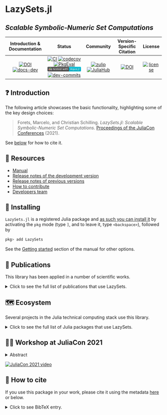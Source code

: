 # LazySets.jl
## *Scalable Symbolic-Numeric Set Computations*

| **Introduction & Documentation** | **Status** | **Community** | **Version-Specific Citation** | **License** |
|:--------------------------------:|:----------:|:-------------:|:-----------------------------:|:-----------:|
| [![DOI][paper-img]][paper-url] [![docs-dev][dev-img]][dev-url] | [![CI][ci-img]][ci-url] [![codecov][cov-img]][cov-url] [![PkgEval][pkgeval-img]][pkgeval-url] [![aqua][aqua-img]][aqua-url] [![dev-commits][dev-commits-url]][dev-commits-target] | [![zulip][chat-img]][chat-url] [![JuliaHub][juliahub-img]][juliahub-url] | [![DOI][doi-img]][doi-url] | [![license][lic-img]][lic-url] |

[paper-img]: https://proceedings.juliacon.org/papers/10.21105/jcon.00097/status.svg
[paper-url]: https://doi.org/10.21105/jcon.00097
[dev-img]: https://img.shields.io/badge/docs-latest-blue.svg
[dev-url]: https://juliareach.github.io/LazySets.jl/dev/
[ci-img]: https://github.com/JuliaReach/LazySets.jl/workflows/CI/badge.svg
[ci-url]: https://github.com/JuliaReach/LazySets.jl/actions/workflows/test-master.yml
[cov-img]: https://codecov.io/github/JuliaReach/LazySets.jl/coverage.svg
[cov-url]: https://app.codecov.io/github/JuliaReach/LazySets.jl
[pkgeval-img]: https://juliaci.github.io/NanosoldierReports/pkgeval_badges/L/LazySets.svg
[pkgeval-url]: https://juliaci.github.io/NanosoldierReports/pkgeval_badges/L/LazySets.html
[aqua-img]: https://raw.githubusercontent.com/JuliaTesting/Aqua.jl/master/badge.svg
[aqua-url]: https://github.com/JuliaTesting/Aqua.jl
[dev-commits-url]: https://img.shields.io/github/commits-since/JuliaReach/LazySets.jl/latest.svg
[dev-commits-target]: https://github.com/JuliaReach/LazySets.jl
[chat-img]: https://img.shields.io/badge/zulip-join_chat-brightgreen.svg
[chat-url]: https://julialang.zulipchat.com/#narrow/stream/278609-juliareach
[juliahub-img]: https://juliahub.com/docs/General/LazySets/stable/version.svg
[juliahub-url]: https://juliahub.com/ui/Packages/General/LazySets
[doi-img]: https://zenodo.org/badge/105701832.svg
[doi-url]: https://zenodo.org/badge/latestdoi/105701832
[lic-img]: https://img.shields.io/github/license/mashape/apistatus.svg
[lic-url]: https://github.com/JuliaReach/LazySets.jl/blob/master/LICENSE

## ❓ Introduction

The following article showcases the basic functionality, highlighting some of the key design choices:

> Forets, Marcelo, and Christian Schilling. *LazySets.jl: Scalable Symbolic-Numeric Set Computations.* [Proceedings of the JuliaCon Conferences](https://doi.org/10.21105/jcon.00097) (2021).

See [below](#-how-to-cite) for how to cite it.

## 🎯 Resources

- [Manual](https://juliareach.github.io/LazySets.jl/dev/)
- [Release notes of the development version](https://github.com/JuliaReach/LazySets.jl/wiki/Release-log-tracker)
- [Release notes of previous versions](https://github.com/JuliaReach/LazySets.jl/releases)
- [How to contribute](https://juliareach.github.io/LazySets.jl/dev/about/#Contributing-1)
- [Developers team](https://juliareach.github.io/LazySets.jl/dev/about/#Credits-1)

## 💾 Installing

`LazySets.jl` is a registered Julia package and [as such you can install it](https://julialang.github.io/Pkg.jl/v1/managing-packages/) by activating the `pkg` mode (type `]`, and to leave it, type `<backspace>`),
followed by

```julia
pkg> add LazySets
```

See the [Getting started](https://juliareach.github.io/LazySets.jl/dev/man/getting_started/) section of the manual for other options.

## 📘 Publications

This library has been applied in a number of scientific works.

<details>
<summary>Click to see the full list of publications that use LazySets.</summary>

The articles appear in reverse chronological order.

[33] **Verified propagation of imprecise probabilities in non-linear ODEs.** Ander Gray, Marcelo Forets, Christian Schilling, Scott Ferson, and Luis Benet (2024). [International Journal of Approximate Reasoning](https://www.sciencedirect.com/journal/international-journal-of-approximate-reasoning), vol. 164. [doi: 10.1016/j.ijar.2023.109044](https://doi.org/10.1016/j.ijar.2023.109044).

[32] **Safety verification of decision-tree policies in continuous time.** Christian Schilling, Anna Lukina, Emir Demirović, and Kim G. Larsen (2023). [37th Conference on Neural Information Processing Systems (NeurIPS)](https://neurips.cc/Conferences/2023). [pdf](https://openreview.net/pdf?id=tEKBU5XOTw).

[31] **Shielded reinforcement learning for hybrid systems.** Asger H. Brorholt, Peter G. Jensen, Kim G. Larsen, Florian Lorber, and Christian Schilling (2023). [1st International Conference on Bridging the Gap between AI and Reality (AISoLA)](https://aisola.org/), LNCS, vol. 14380, pp. 33-54. [doi: 10.1007/978-3-031-46002-9_3](https://doi.org/10.1007/978-3-031-46002-9_3), [arXiv: 2308.14424](https://arxiv.org/abs/2308.14424).

[30] **The inverse problem for neural networks.** Marcelo Forets and Christian Schilling (2023). [1st International Conference on Bridging the Gap between AI and Reality (AISoLA)](https://aisola.org/), LNCS, vol. 14380, pp. 241-255. [doi: 10.1007/978-3-031-46002-9_14](https://doi.org/10.1007/978-3-031-46002-9_14), [arXiv: 2308.14093](https://arxiv.org/abs/2308.14093).

[29] **ARCH-COMP23 category report: Continuous and hybrid systems with linear continuous dynamics.** Matthias Althoff, Marcelo Forets, Yangge Li, Sayan Mitra, Christian Schilling, Mark Wetzlinger, and Daniel Zhuang (2023). 10th [International Workshop on Applied Verification of Continuous and Hybrid Systems](https://cps-vo.org/group/ARCH/) (ARCH23), vol 96, pp. 34-60. [doi: 10.29007/nl86](https://doi.org/10.29007/nl86).

[28] **ARCH-COMP23 category report: Continuous and hybrid systems with nonlinear dynamics.** Luca Geretti, Julien Alexandre Dit Sandretto, Matthias Althoff, Luis Benet, Pieter Collins, Marcelo Forets, Elena Ivanova, Yangge Li, Sayan Mitra, Stefan Mitsch, Christian Schilling, Mark Wetzlinger, and Daniel Zhuang (2023). 10th [International Workshop on Applied Verification of Continuous and Hybrid Systems](https://cps-vo.org/group/ARCH/) (ARCH23), vol 96, pp. 61-88. [doi: 10.29007/93f2](https://doi.org/10.29007/93f2).

[27] **ARCH-COMP23 category report: Artificial intelligence and neural network control systems for continuous and hybrid systems plants.** Diego Manzanas Lopez, Matthias Althoff, Marcelo Forets, Taylor T. Johnson, Tobias Ladner, and Christian Schilling (2023). 10th [International Workshop on Applied Verification of Continuous and Hybrid Systems](https://cps-vo.org/group/ARCH/) (ARCH23), vol 96, pp. 89-125. [doi: 10.29007/x38n](https://doi.org/10.29007/x38n).

[26] **ARCH-COMP22 category report: Continuous and hybrid systems with linear continuous dynamics.** Matthias Althoff, Marcelo Forets, Christian Schilling, and Mark Wetzlinger (2022). 9th [International Workshop on Applied Verification of Continuous and Hybrid Systems](https://cps-vo.org/group/ARCH/) (ARCH22), vol 90, pp. 58-85. [doi: 10.29007/mmzc](https://doi.org/10.29007/mmzc).

[25] **ARCH-COMP22 category report: Continuous and hybrid systems with nonlinear dynamics.** Luca Geretti, Julien Alexandre Dit Sandretto, Matthias Althoff, Luis Benet, Pieter Collins, Parasara Sridhar Duggirala, Marcelo Forets, Edward Kim, Stefan Mitsch, Christian Schilling, and Mark Wetzlinger (2022). 9th [International Workshop on Applied Verification of Continuous and Hybrid Systems](https://cps-vo.org/group/ARCH/) (ARCH22), vol 90, pp. 86-112. [doi: 10.29007/fnzc](https://doi.org/10.29007/fnzc).

[24] **ARCH-COMP22 category report: Artificial intelligence and neural network control systems for continuous and hybrid systems plants.** Diego Manzanas Lopez, Matthias Althoff, Luis Benet, Xin Chen, Jiameng Fan, Marcelo Forets, Chao Huang, Taylor T. Johnson, Tobias Ladner, Wenchao Li, Christian Schilling, and Qi Zhu (2022). 9th [International Workshop on Applied Verification of Continuous and Hybrid Systems](https://cps-vo.org/group/ARCH/) (ARCH22), vol 90, pp. 142-184. [doi: 10.29007/wfgr](https://doi.org/10.29007/wfgr).

[23] **Synthesis of parametric hybrid automata from time series.** Miriam García Soto, Thomas A. Henzinger, and Christian Schilling (2022). Proceedings of the [20th International Symposium on Automated Technology for Verification and Analysis](https://atva-conference.org/2022/), LNCS, vol. 13505, pp. 337-353. [doi: 10.1007/978-3-031-19992-9_22](https://doi.org/10.1007/978-3-031-19992-9_22), [arXiv: 2208.06383](https://arxiv.org/abs/2208.06383).

[22] **Decomposing reach set computations with low-dimensional sets and high-dimensional matrices (extended version).** Sergiy Bogomolov, Marcelo Forets, Goran Frehse, Andreas Podelski, and Christian Schilling (2022). [Information and Computation](https://www.sciencedirect.com/journal/information-and-computation), vol. 289. [doi: 10.1016/j.ic.2022.104937](https://doi.org/10.1016/j.ic.2022.104937).

[21] **Conservative Time Discretization: A Comparative Study.** Marcelo Forets and Christian Schilling (2022). Proceedings of the [17th International Conference on integrated Formal Methods (iFM)](https://ifm22.si.usi.ch/), LNCS, vol. 13274, pp. 149-167. [doi: 10.1007/978-3-031-07727-2_9](https://doi.org/10.1007/978-3-031-07727-2_9), [arXiv: 2111.01454](https://arxiv.org/abs/2111.01454).

[20] **Verification of Neural-Network Control Systems by Integrating Taylor Models and Zonotopes.** Christian Schilling, Marcelo Forets, and Sebastián Guadalupe (2022). Proceedings of the [36th Conference on Artificial Intelligence (AAAI)](https://aaai.org/Conferences/AAAI-22/). [doi: 10.1609/aaai.v36i7.20790](https://doi.org/10.1609/aaai.v36i7.20790).

[19] **Combining Set Propagation with Finite Element Methods for Time Integration in Transient Solid Mechanics Problems.** Marcelo Forets, Daniel Freire Caporale, and Jorge M. Pérez Zerpa (2022). [Computers & Structures](https://www.sciencedirect.com/journal/computers-and-structures), vol 259. [doi: 10.1016/j.compstruc.2021.106699](https://doi.org/10.1016/j.compstruc.2021.106699), [arXiv: 2105.05841](https://arxiv.org/abs/2105.05841).

[18] **LazySets.jl: Scalable Symbolic-Numeric Set Computations.** Marcelo Forets and Christian Schilling (2021). [Proceedings of the JuliaCon Conferences](https://proceedings.juliacon.org/). [doi: 10.21105/jcon.00097](https://doi.org/10.21105/jcon.00097).

[17] **Reachability of weakly nonlinear systems using Carleman linearization.** Marcelo Forets and Christian Schilling (2021). Proceedings of the [15th International Conference on Reachability Problems (RP)](https://rp2021.csc.liv.ac.uk/), LNCS, vol. 13035, pp. 85-99. [doi: 10.1007/978-3-030-89716-1_6](https://doi.org/10.1007/978-3-030-89716-1_6), [arXiv: 2108.10390](https://arxiv.org/abs/2108.10390).

[16] **Combined Exact and Heuristics Based Approach to Hamiltonian Path Problem Optimization for Route Planning.** Fernando Hernandez, Rafael Sotelo, and Marcelo Forets (2021). Technical Proceedings of the [2021 Amazon Last Mile Routing Research Challenge](https://hdl.handle.net/1721.1/131235).

[15] **ARCH-COMP21 Category Report: Continuous and Hybrid Systems with Linear Continuous Dynamics.** Matthias Althoff, Erika Abraham, Marcelo Forets, Goran Frehse, Daniel Freire, Christian Schilling, Stefan Schupp, and Mark Wetzlinger (2021). 8th [International Workshop on Applied Verification of Continuous and Hybrid Systems](https://cps-vo.org/group/ARCH/) (ARCH21), vol 80, pp. 1-31. [doi: 10.29007/lhbw](https://doi.org/10.29007/lhbw).

[14] **ARCH-COMP21 Category Report: Continuous and Hybrid Systems with Nonlinear Dynamics.** Luca Geretti, Julien Alexandre dit Sandretto, Matthias Althoff, Luis Benet, Alexandre Chapoutot, Pieter Collins, Parasara Sridhar Duggirala, Marcelo Forets, Edward Kim, Uziel Linares, David P. Sanders, Christian Schilling, and Mark Wetzlinger (2021). 8th [International Workshop on Applied Verification of Continuous and Hybrid Systems](https://cps-vo.org/group/ARCH/) (ARCH21), vol 80, pp. 32-54. [doi: 10.29007/2jw8](https://doi.org/10.29007/2jw8).

[13] **ARCH-COMP21 Category Report: Artificial Intelligence and Neural Network Controlled Systems for Continuous and Hybrid Systems Plants.** Taylor T. Johnson, Diego Manzanas Lopez, Luis Benet, Marcelo Forets, Christian Schilling, Radoslav Ivanov, Taylor Carpenter, James Weimer, and Insup Lee (2021). 8th [International Workshop on Applied Verification of Continuous and Hybrid Systems](https://cps-vo.org/group/ARCH/) (ARCH21), vol 80, pp. 90-119. [doi: 10.29007/kfk9](https://doi.org/10.29007/kfk9).

[12] **Synthesis of hybrid automata with affine dynamics from time-series data.** Miriam García Soto, Thomas A. Henzinger, and Christian Schilling (2021). [24th International Conference on Hybrid Systems: Computation and Control (HSCC)](https://hscc.acm.org/2021/). [doi: 10.1145/3447928.3456704](https://doi.org/10.1145/3447928.3456704), [arXiv: 2102.12734](https://arxiv.org/abs/2102.12734).

[11] **Algorithms for verifying deep neural networks.** Changliu Liu, Tomer Arnon, Christopher Lazarus, Christopher A. Strong, Clark W. Barrett, and Mykel J. Kochenderfer (2021). [Foundations and Trends in Optimization](https://www.nowpublishers.com/OPT), vol 4, pp. 244-404. [doi: 10.1561/2400000035](https://doi.org/10.1561/2400000035), [arXiv: 1903.06758](https://arxiv.org/abs/1903.06758).

[10] **Efficient reachability analysis of parametric linear hybrid systems with time-triggered transitions.** Marcelo Forets, Daniel Freire, and Christian Schilling (2020). Proceedings of the [18th International Conference on Formal Methods and Models for System Design (MEMOCODE)](https://iitjammu.ac.in/conferences/memocode2020/), pp. 137-142. [doi: 10.1109/MEMOCODE51338.2020.9314994](https://doi.org/10.1109/MEMOCODE51338.2020.9314994), [arXiv: 2006.12325](https://arxiv.org/abs/2006.12325).

[9] **ARCH-COMP20 Category Report: Continuous and Hybrid Systems with Linear Continuous Dynamics.** Matthias Althoff, Stanley Bak, Zongnan Bao, Marcelo Forets, Daniel Freire, Goran Frehse, Niklas Kochdumper, Yangge Li, Sayan Mitra, Rajarshi Ray, Christian Schilling, Stefan Schupp, and Mark Wetzlinger (2020). 7th [International Workshop on Applied Verification of Continuous and Hybrid Systems](https://cps-vo.org/group/ARCH/) (ARCH20), vol 74, pp. 16-48. [doi: 10.29007/7dt2](https://doi.org/10.29007/7dt2).

[8] **ARCH-COMP20 Category Report: Continuous and Hybrid Systems with Nonlinear Dynamics.** Luca Geretti, Julien Alexandre dit Sandretto, Matthias Althoff, Luis Benet, Alexandre Chapoutot, Xin Chen, Pieter Collins, Marcelo Forets, Daniel Freire, Fabian Immler, Niklas Kochdumper, David P. Sanders, and Christian Schilling (2020). 7th [International Workshop on Applied Verification of Continuous and Hybrid Systems](https://cps-vo.org/group/ARCH/) (ARCH20), vol 74, pp. 49-75. [doi: 10.29007/zkf6](https://doi.org/10.29007/zkf6).

[7] **Case Study: Reachability Analysis of a unified Combat-Command-and-Control Model.** Sergiy Bogomolov, Marcelo Forets, and Kostiantyn Potomkin (2020). Proceedings of the [14th International Conference on Reachability Problems (RP)](https://www.irif.fr/~rp2020/), LNCS, vol 12448, pp. 52-66. [doi: 10.1007/978-3-030-61739-4_4](https://doi.org/10.1007/978-3-030-61739-4_4).

[6] **Reachability analysis of linear hybrid systems via block decomposition.** Sergiy Bogomolov, Marcelo Forets, Goran Frehse, Kostiantyn Potomkin, and Christian Schilling (2020). IEEE Transactions on Computer-Aided Design of Integrated Circuits and Systems, vol. 39, pp. 4018-4029. Presented at [Embedded Systems Week](https://esweek.org/) 2020. [doi: 10.1109/TCAD.2020.3012859](https://doi.org/10.1109/TCAD.2020.3012859), [arXiv: 1905.02458](https://arxiv.org/abs/1905.02458).

[5] **ARCH-COMP19 Category Report: Continuous and Hybrid Systems with Linear Continuous Dynamics.** Matthias Althoff, Stanley Bak, Marcelo Forets, Goran Frehse, Niklas Kochdumper, Rajarshi Ray, Christian Schilling, and Stefan Schupp (2019). 6th [International Workshop on Applied Verification of Continuous and Hybrid Systems](https://cps-vo.org/group/ARCH/) (ARCH19), vol 61, pp. 14-40. [doi: 10.29007/bj1w](https://doi.org/10.29007/bj1w).

[4] **ARCH-COMP19 Category Report: Continuous and Hybrid Systems with Nonlinear Dynamics.** Fabian Immler, Matthias Althoff, Luis Benet, Alexandre Chapoutot, Xin Chen, Marcelo Forets, Luca Geretti, Niklas Kochdumper, David P. Sanders, and Christian Schilling (2019). 6th [International Workshop on Applied Verification of Continuous and Hybrid Systems](https://cps-vo.org/group/ARCH/) (ARCH19), vol 61, pp. 41-61. [doi: 10.29007/m75b](https://doi.org/10.29007/m75b).

[3] **JuliaReach: a Toolbox for Set-Based Reachability.** Sergiy Bogomolov, Marcelo Forets, Goran Frehse, Kostiantyn Potomkin, Christian Schilling (2019). Proceedings of the 22nd International Conference on Hybrid Systems: Computation and Control (HSCC), pp. 39-44. [doi: 10.1145/3302504.3311804](https://doi.org/10.1145/3302504.3311804), [arXiv: 1901.10736](https://arxiv.org/abs/1901.10736).

[2] **ARCH-COMP18 Category Report: Continuous and Hybrid Systems with Linear Continuous Dynamics.** Matthias Althoff, Stanley Bak, Xin Chen, Chuchu Fan, Marcelo Forets, Goran Frehse, Niklas Kochdumper, Yangge Li, Sayan Mitra, Rajarshi Ray, Christian Schilling, and Stefan Schupp (2018). 5th [International Workshop on Applied Verification of Continuous and Hybrid Systems](https://cps-vo.org/group/ARCH/) (ARCH18), vol 54, pp. 23–52. [doi: 10.29007/73mb](https://doi.org/10.29007/73mb).

[1] **Reach Set Approximation through Decomposition with Low-dimensional Sets and High-dimensional Matrices.** Sergiy Bogomolov, Marcelo Forets, Goran Frehse, Frédéric Viry, Andreas Podelski, and Christian Schilling (2018). Proceedings of the [21st International Conference on Hybrid Systems: Computation and Control (HSCC)](https://www.hscc2018.deib.polimi.it/), pp. 41–50. [doi: 10.1145/3178126.3178128](https://doi.org/10.1145/3178126.3178128), [arXiv: 1801.09526](https://arxiv.org/abs/1801.09526).

</details>

## 🗺 Ecosystem

Several projects in the Julia technical computing stack use this library.

<details>
<summary>Click to see the full list of Julia packages that use LazySets.</summary>

- [ConvexBodyProximityQueries.jl](https://github.com/arlk/ConvexBodyProximityQueries.jl) -- Proximity computation between convex bodies in 2D/3D.
- [ClosedLoopReachability.jl](https://github.com/JuliaReach/ClosedLoopReachability.jl) -- Reachability analysis for closed-loop control systems.
- [HySynthParametric](https://github.com/HySynth/HySynthParametric) -- Synthesis of parametric linear hybrid automata.
- [IntervalLinearAlgebra.jl](https://github.com/JuliaIntervals/IntervalLinearAlgebra.jl) -- Routines to perform numerical linear algebra using interval arithmetic.
- [InvariantSets.jl](https://github.com/ueliwechsler/InvariantSets.jl) -- Compute, approximate and display invariant sets.
- [InvariantSetApproximation.jl](https://github.com/psace-uofa/InvariantSetApproximation.jl) -- Invariant sets of general discrete-time dynamical systems with controls and uncertainties using graph-based algorithms.
- [NeuralVerification.jl](https://github.com/sisl/NeuralVerification.jl) -- Methods to verify deep neural networks.
- [OpticSim.jl](https://github.com/microsoft/OpticSim.jl) -- Ray tracing for procedurally generated systems.
- [Photometry.jl](https://github.com/JuliaAstro/Photometry.jl) -- Utilities for characterizing sources in astronomical images.
- [ReachabilityAnalysis.jl](https://github.com/JuliaReach/ReachabilityAnalysis.jl) -- Methods to compute the sets of states reachable in dynamical systems.
- [Swalbe.jl](https://github.com/Zitzeronion/Swalbe.jl) -- Simple Julia Lattice Boltzmann Solver for Thin Liquid Films and Droplets.
- [TrajectoryGamesBase.jl](https://github.com/lassepe/TrajectoryGamesBase.jl) -- Interface to define trajectory games.

</details>

## 👨‍🏫 Workshop at JuliaCon 2021

<details>
<summary>Abstract</summary>

We present [JuliaReach](https://github.com/JuliaReach), a Julia ecosystem to perform reachability analysis of dynamical systems. JuliaReach builds on sound scientific approaches and was, in two occasions (2018 and 2020) the winner of the annual friendly competition on Applied Verification for Continuous and Hybrid Systems ([ARCH-COMP](https://cps-vo.org/group/ARCH)).

The workshop consists of three parts (respectively packages) in [JuliaReach](https://github.com/JuliaReach): our core package for set representations, our main package for reachability analysis, and a new package applying reachability analysis with potential use in domain of control, robotics and autonomous systems.

In the first part we present [LazySets.jl](https://github.com/JuliaReach/LazySets.jl), which provides ways to symbolically represent sets of points as geometric shapes, with a special focus on convex sets and polyhedral approximations. [LazySets.jl](https://github.com/JuliaReach/LazySets.jl) provides methods to apply common set operations, convert between different set representations, and efficiently compute with sets in high dimensions.

In the second part we present [ReachabilityAnalysis.jl](https://github.com/JuliaReach/ReachabilityAnalysis.jl), which provides tools to approximate the set of reachable states of systems with both continuous and mixed discrete-continuous dynamics, also known as hybrid systems. It implements conservative discretization and set-propagation techniques at the state-of-the-art.

In the third part we present [NeuralNetworkAnalysis.jl](https://github.com/JuliaReach/NeuralNetworkAnalysis.jl), which is an application of [ReachabilityAnalysis.jl](https://github.com/JuliaReach/ReachabilityAnalysis.jl) to analyze dynamical systems that are controlled by neural networks. This package can be used to validate or invalidate specifications, for instance about the safety of such systems.

Workshop materials are available here: https://github.com/JuliaReach/JuliaCon-2021-Workshop-Its-All-Set
</details>

[![JuliaCon 2021 video](https://img.youtube.com/vi/P4I7pTvQ4nk/0.jpg)](https://youtu.be/P4I7pTvQ4nk)


## 📜 How to cite

If you use this package in your work, please cite it using the metadata [here](CITATION.bib) or below.

<details>
<summary>Click to see BibTeX entry. </summary>

```
@article{lazysets21,
  title     = {{LazySets.jl: Scalable Symbolic-Numeric Set Computations}},
  author    = {Forets, Marcelo and Schilling, Christian},
  journal   = {Proceedings of the JuliaCon Conferences},
  year      = {2021},
  publisher = {The Open Journal},
  volume    = {1},
  number    = {1},
  pages     = {11},
  doi       = {10.21105/jcon.00097}
}
```

</details>
